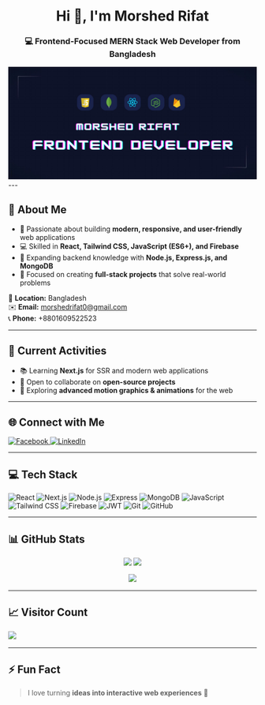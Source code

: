 <!-- Profile Header -->
<h1 align="center">Hi 👋, I'm Morshed Rifat</h1>
<h3 align="center">💻 Frontend-Focused MERN Stack Web Developer from Bangladesh</h3>


<a href="https://www.facebook.com/morshedrifat1/">
<img src="https://raw.githubusercontent.com/morshedrifat1/morshedrifat1/refs/heads/main/banner.jpg" />
</a>
---

## 🚀 About Me
- 🌟 Passionate about building **modern, responsive, and user-friendly** web applications  
- 💻 Skilled in **React, Tailwind CSS, JavaScript (ES6+), and Firebase**  
- 🌱 Expanding backend knowledge with **Node.js, Express.js, and MongoDB**  
- 🎯 Focused on creating **full-stack projects** that solve real-world problems  

📍 **Location:** Bangladesh  
✉️ **Email:** morshedrifat0@gmail.com  
📞 **Phone:** +8801609522523  

---

## 🔄 Current Activities
- 📚 Learning **Next.js** for SSR and modern web applications  
- 🤝 Open to collaborate on **open-source projects**  
- 🎨 Exploring **advanced motion graphics & animations** for the web  

---

## 🌐 Connect with Me
<p align="left">
<a href="https://www.facebook.com/morshedrifat1" target="_blank">
<img src="https://img.shields.io/badge/Facebook-%231877F2.svg?logo=Facebook&logoColor=white" alt="Facebook"/>
</a>
<a href="https://linkedin.com/in/morshedrifat1" target="_blank">
<img src="https://img.shields.io/badge/LinkedIn-%230077B5.svg?logo=linkedin&logoColor=white" alt="LinkedIn"/>
</a>
</p>

---

## 💻 Tech Stack
![React](https://img.shields.io/badge/react-%2320232a.svg?style=for-the-badge&logo=react&logoColor=%2361DAFB)
![Next.js](https://img.shields.io/badge/Next.js-%23000000.svg?style=for-the-badge&logo=next.js&logoColor=white)
![Node.js](https://img.shields.io/badge/node.js-%23339933.svg?style=for-the-badge&logo=node.js&logoColor=white)
![Express](https://img.shields.io/badge/express-%23404d59.svg?style=for-the-badge)
![MongoDB](https://img.shields.io/badge/mongodb-%234ea94b.svg?style=for-the-badge&logo=mongodb&logoColor=white)
![JavaScript](https://img.shields.io/badge/javascript-%23F7DF1E.svg?style=for-the-badge&logo=javascript&logoColor=black)
![Tailwind CSS](https://img.shields.io/badge/tailwindcss-%2338B2AC.svg?style=for-the-badge&logo=tailwind-css&logoColor=white)
![Firebase](https://img.shields.io/badge/firebase-%23039BE5.svg?style=for-the-badge&logo=firebase)
![JWT](https://img.shields.io/badge/jwt-%23black.svg?style=for-the-badge&logo=json-web-tokens&logoColor=white)
![Git](https://img.shields.io/badge/git-%23F05033.svg?style=for-the-badge&logo=git&logoColor=white)
![GitHub](https://img.shields.io/badge/github-%23121011.svg?style=for-the-badge&logo=github&logoColor=white)

---

## 📊 GitHub Stats
<p align="center">
<img src="https://github-readme-stats.vercel.app/api?username=morshedrifat1&theme=dark&hide_border=false&include_all_commits=true&count_private=true" height="150"/>
<img src="https://github-readme-streak-stats.herokuapp.com/?user=morshedrifat1&theme=dark&hide_border=false" height="150"/>
</p>

<p align="center">
<img src="https://github-readme-stats.vercel.app/api/top-langs/?username=morshedrifat1&theme=dark&hide_border=false&include_all_commits=true&count_private=true&layout=compact" height="150"/>
</p>

---

## 📈 Visitor Count
[![](https://visitcount.itsvg.in/api?id=morshedrifat1&icon=0&color=0)](https://visitcount.itsvg.in)

---

## ⚡ Fun Fact
> I love turning **ideas into interactive web experiences** 🚀
